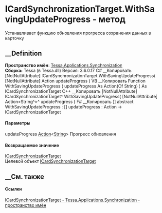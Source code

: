 # ICardSynchronizationTarget.WithSavingUpdateProgress - метод
Устанавливает функцию обновления прогресса сохранения данных в карточку
## __Definition
 **Пространство имён:**
[Tessa.Applications.Synchronization](N_Tessa_Applications_Synchronization.htm)  
 **Сборка:** Tessa (в Tessa.dll) Версия: 3.6.0.17
C# __Копировать
    [NotNullAttribute]
    ICardSynchronizationTarget WithSavingUpdateProgress(
    	[NotNullAttribute] Action<string> updateProgress
    )
VB __Копировать
    <NotNullAttribute>
    Function WithSavingUpdateProgress ( 
    	<NotNullAttribute> updateProgress As Action(Of String)
    ) As ICardSynchronizationTarget
C++ __Копировать
    [NotNullAttribute]
    ICardSynchronizationTarget^ WithSavingUpdateProgress(
    	[NotNullAttribute] Action<String^>^ updateProgress
    )
F# __Копировать
     [<NotNullAttribute>]
    abstract WithSavingUpdateProgress : 
            [<NotNullAttribute>] updateProgress : Action<string> -> ICardSynchronizationTarget 
#### Параметры
updateProgress
[Action](https://learn.microsoft.com/dotnet/api/system.action-1)<[String](https://learn.microsoft.com/dotnet/api/system.string)>
     Прогресс обновления 
#### Возвращаемое значение
[ICardSynchronizationTarget](T_Tessa_Applications_Synchronization_ICardSynchronizationTarget.htm)  
Целевой объект
[ICardSynchronizationTarget](T_Tessa_Applications_Synchronization_ICardSynchronizationTarget.htm)
##  __См. также
#### Ссылки
[ICardSynchronizationTarget -
](T_Tessa_Applications_Synchronization_ICardSynchronizationTarget.htm)
[Tessa.Applications.Synchronization - пространство
имён](N_Tessa_Applications_Synchronization.htm)
